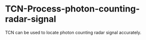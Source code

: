 # TCN-Process-photon-counting-radar-signal
TCN can be used to locate photon counting radar signal accurately. 
